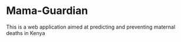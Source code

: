 # Mama-Guardian
This is a web application aimed at predicting and preventing maternal deaths in Kenya
